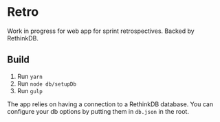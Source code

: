 Retro
=====
Work in progress for web app for sprint retrospectives. Backed by RethinkDB.

Build
-----
1. Run `yarn`
2. Run `node db/setupDb`
3. Run `gulp`

The app relies on having a connection to a RethinkDB database.
You can configure your db options by putting them in `db.json` in the root.
